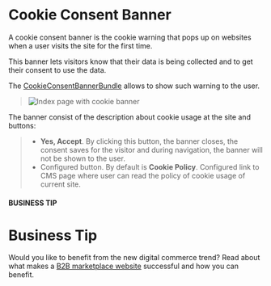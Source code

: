 <!-- meta: description = Cookie consent banner usage -->

<a id="frontstore-guide-cookie-banner"></a>

# Cookie Consent Banner

A cookie consent banner is the cookie warning that pops up on websites when a user visits the site for the first time.

This banner lets visitors know that their data is being collected and to get their consent to use the data.

The [CookieConsentBannerBundle](../../../bundles/commerce/CookieConsentBundle/index.md#bundle-docs-commerce-cookie-consent-bundle) allows to show such warning to the user.

> ![Index page with cookie banner](user/img/storefront/cookie-banner/cookie-banner-index.png)

The banner consist of the description about cookie usage at the site and buttons:

> - **Yes, Accept**. By clicking this button, the banner closes, the consent saves for the visitor and during navigation, the banner will not be shown to the user.
> - Configured button. By default is **Cookie Policy**. Configured link to CMS page where user can read the policy of cookie usage of current site.
<!-- finish -->

#### BUSINESS TIP
# Business Tip

Would you like to benefit from the new digital commerce trend? Read about what makes a <a href="https://oroinc.com/oromarketplace/b2b-marketplace/" target="_blank">B2B marketplace website</a> successful and how you can benefit.

<!-- A -->
<!-- B -->
<!-- C -->
<!-- D -->
<!-- E -->
<!-- F -->
<!-- G -->
<!-- H -->
<!-- I -->
<!-- L -->
<!-- M -->
<!-- P -->
<!-- R -->
<!-- S -->
<!-- T -->
<!-- U -->
<!-- Z -->
<!-- Frontend -->
